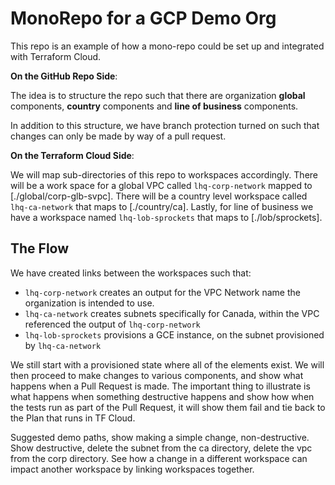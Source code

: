 # MonoRepo for a GCP Demo Org

This repo is an example of how a mono-repo could be set up and integrated with Terraform Cloud. 

**On the GitHub Repo Side**:

The idea is to structure the repo such that there are organization **global** components, **country** components and **line of business** components.

In addition to this structure, we have branch protection turned on such that changes can only be made by way of a pull request.

**On the Terraform Cloud Side**:

We will map sub-directories of this repo to workspaces accordingly. There will be a work space for a global VPC called `lhq-corp-network` mapped to [./global/corp-glb-svpc]. There will be a country level workspace called `lhq-ca-network` that maps to [./country/ca]. Lastly, for line of business we have a workspace named `lhq-lob-sprockets` that maps to [./lob/sprockets].

## The Flow

We have created links between the workspaces such that:

* `lhq-corp-network` creates an output for the VPC Network name the organization is intended to use.
* `lhq-ca-network` creates subnets specifically for Canada, within the VPC referenced the output of `lhq-corp-network`
* `lhq-lob-sprockets` provisions a GCE instance, on the subnet provisioned by `lhq-ca-network`

We still start with a provisioned state where all of the elements exist. We will then proceed to make changes to various components, and show what happens when a Pull Request is made. The important thing to illustrate is what happens when something destructive happens and show how when the tests run as part of the Pull Request, it will show them fail and tie back to the Plan that runs in TF Cloud.

Suggested demo paths, show making a simple change, non-destructive. Show destructive, delete the subnet from the ca directory, delete the vpc from the corp directory. See how a change in a different workspace can impact another workspace by linking workspaces together.